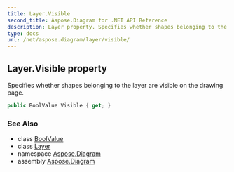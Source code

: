 ```yaml
---
title: Layer.Visible
second_title: Aspose.Diagram for .NET API Reference
description: Layer property. Specifies whether shapes belonging to the layer are visible on the drawing page
type: docs
url: /net/aspose.diagram/layer/visible/
---
```

## Layer.Visible property

Specifies whether shapes belonging to the layer are visible on the drawing page.

```csharp
public BoolValue Visible { get; }
```

### See Also

* class [BoolValue](../../boolvalue/)
* class [Layer](../)
* namespace [Aspose.Diagram](../../layer/)
* assembly [Aspose.Diagram](../../../)



